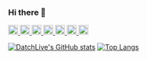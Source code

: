 ### Hi there 👋
<p align="left"> 
  <a href="https://github.com/DatchLive">
    <img height="20" src="https://img.shields.io/github/followers/DatchLive?label=Followers&logo=GitHub&style=flat-square" />
  </a>
  <a href="http://twitter.com/datchlive">
    <img height="20" src="https://img.shields.io/twitter/follow/datchlive?label=Followers&logo=Twitter&style=flat-square" />
  </a>
  <a href="https://www.youtube.com/channel/UCpSSbqN186d_mI2FOAlhgTw">
    <img height="20" src="https://img.shields.io/youtube/channel/views/UCpSSbqN186d_mI2FOAlhgTw?label=Views&logo=YouTube&logoColor=red&style=flat-square" />
  </a>
  <a href="https://www.youtube.com/channel/UCpSSbqN186d_mI2FOAlhgTw">
    <img height="20" src="https://img.shields.io/youtube/channel/subscribers/UCpSSbqN186d_mI2FOAlhgTw?label=Subscribers&logo=YouTube&logoColor=red&style=flat-square" />
  </a>
   <a href="https://zenn.dev/datchlive">
    <img height="20" src="https://zenn.badge.nikaera.com/s/datchlive/likes=flat-square" />
  </a>
  <a href="https://zenn.dev/datchlive">
    <img height="20" src="https://zenn.badge.nikaera.com/s/datchlive/followers" />
  </a>
  <a href="https://zenn.dev/datchlive">
    <img height="20" src="https://zenn.badge.nikaera.com/s/datchlive/articles" />
  </a>
</p>

[![DatchLive's GitHub stats](https://github-readme-stats.vercel.app/api?username=DatchLive&show_icons=true&count_private=true&hide_title=true&hide=issues&line_height=24&bg_color=22272E&text_color=909DAB&hide_border=true)](https://github.com/DatchLive/github-readme-stats)
[![Top Langs](https://github-readme-stats.vercel.app/api/top-langs/?username=DatchLive&layout=compact&hide_title=true&langs_count=6&bg_color=22272E&text_color=909DAB&hide_border=true)](https://github.com/DatchLive/github-readme-stats)




<!--
**DatchLive/DatchLive** is a ✨ _special_ ✨ repository because its `README.md` (this file) appears on your GitHub profile.

Here are some ideas to get you started:

- 🔭 I’m currently working on ...
- 🌱 I’m currently learning ...
- 👯 I’m looking to collaborate on ...
- 🤔 I’m looking for help with ...
- 💬 Ask me about ...
- 📫 How to reach me: ...
- 😄 Pronouns: ...
- ⚡ Fun fact: ...
-->

